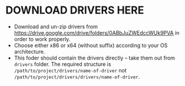 # DOWNLOAD DRIVERS HERE
* Download and un-zip drivers from https://drive.google.com/drive/folders/0ABbJuZWEdccWUk9PVA in order to work properly.
* Choose either x86 or x64 (without suffix) according to your OS architecture.
* This foder should contain the drivers directly – take them out from `drivers` folder. The required structure is `/path/to/project/drivers/name-of-driver` not `/path/to/project/drivers/drivers/name-of-driver`.
